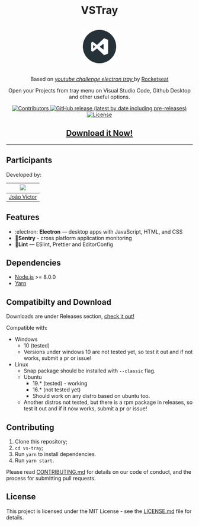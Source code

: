 <h1 align="center">VSTray</h1>
<div align="center">

<br>
  <img src="build/icon.png" alt="my-projects-tray" width="90">
<br>
<br>

Based on <i><a href="https://github.com/Rocketseat/youtube-challenge-electron-tray"> youtube challenge electron tray </a></i> by <a href="https://github.com/rocketseat"> Rocketseat</a>

</div>

<p align="center">Open your Projects from tray menu on Visual Studio Code, Github Desktop and other useful options.</p>

<p align="center">
  <a href="https://github.com/Rocketseat/youtube-challenge-electron-tray/graphs/contributors">
    <img src="https://img.shields.io/github/contributors/thejoaov/vs-tray?color=" alt="Contributors">
  </a>
  <a href="https://github.com/thejoaov/vs-tray/releases">
    <img alt="GitHub release (latest by date including pre-releases)" src="https://img.shields.io/github/v/release/thejoaov/vs-tray?include_prereleases&label=latest">
  </a>
  <!-- <a href="https://snapcraft.io/vs-tray">
    <img alt="Vs Tray" src="https://snapcraft.io/vs-tray/badge.svg" />
  </a> -->
  <a href="https://opensource.org/licenses/MIT">
    <img src="https://img.shields.io/github/license/thejoaov/vs-tray?logo=mit" alt="License">
  </a>

</p>

<div align="center">
  <h2>
    <a href="https://github.com/thejoaov/vs-tray/releases">
      Download it Now!
    </a>
  </h2>
</div>


<!-- <div align="center">
  <a href="https://snapcraft.io/vs-tray"> <img alt="Get it from the Snap Store" src="https://snapcraft.io/static/images/badges/en/snap-store-black.svg" /> </a>
</div> -->
<hr>

## Participants

Developed by:

| [<img src="https://avatars1.githubusercontent.com/u/45052080?s=460&v=4" width="75px">](https://github.com/thejoaov) |
| ------------------------------------------------------------------------------------------------------------------- |
| [João Victor](https://github.com/thejoaov)                                                                          |

## Features

- :electron: **Electron** — desktop apps with JavaScript, HTML, and CSS
- 🔺**Sentry** - cross platform application monitoring
- 💖**Lint** — ESlint, Prettier and EditorConfig

## Dependencies

- [Node.js](https://nodejs.org/en/) >= 8.0.0
- [Yarn](https://yarnpkg.com/pt-BR/docs/install)

## Compatibilty and Download

Downloads are under Releases section, [check it out!](https://github.com/thejoaov/vs-tray/releases)

Compatible with:

- Windows
  - 10 (tested)
  - Versions under windows 10 are not tested yet, so test it out and if not works, submit a pr or issue!
- Linux
  - Snap package should be installed with `--classic` flag.
  - Ubuntu
    - 19.\* (tested) - working
    - 16.\* (not tested yet)
    - Should work on any distro based on ubuntu too.
  - Another distros not tested, but there is a rpm package in releases, so test it out and if it now works, submit a pr or issue!

## Contributing

1. Clone this repository;
2. `cd vs-tray`;<br />
3. Run `yarn` to install dependencies.<br />
4. Run `yarn start`.

Please read [CONTRIBUTING.md](CONTRIBUTING.md) for details on our code of conduct, and the process for submitting pull requests.

## License

This project is licensed under the MIT License - see the [LICENSE.md](LICENSE.md) file for details.
